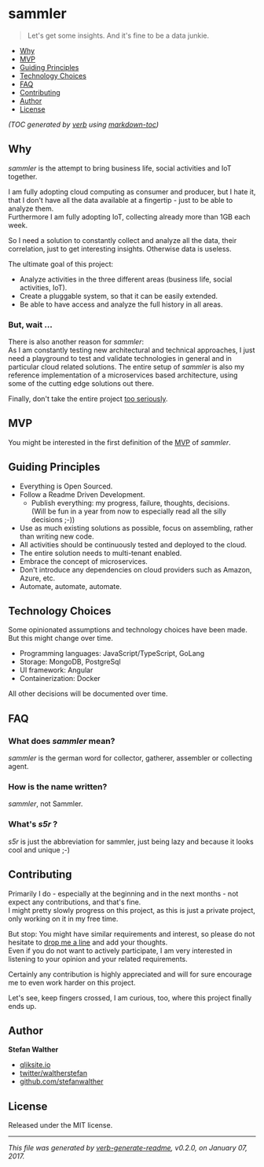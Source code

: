 # sammler
> Let's get some insights. And it's fine to be a data junkie.

- [Why](#why)
- [MVP](#mvp)
- [Guiding Principles](#guiding-principles)
- [Technology Choices](#technology-choices)
- [FAQ](#faq)
- [Contributing](#contributing)
- [Author](#author)
- [License](#license)

_(TOC generated by [verb](https://github.com/verbose/verb) using [markdown-toc](https://github.com/jonschlinkert/markdown-toc))_

## Why
<!-- Why -->

_sammler_ is the attempt to bring business life, social activities and IoT together.

I am fully adopting cloud computing as consumer and producer, but I hate it, that I don't have all the data available at a fingertip  - just to be able to analyze them.  
Furthermore I am fully adopting IoT, collecting already more than 1GB each week.

So I need a solution to constantly collect and analyze all the data, their correlation, just to get interesting insights. Otherwise data is useless.  

The ultimate goal of this project:

- Analyze activities in the three different areas (business life, social activities, IoT).
- Create a pluggable system, so that it can be easily extended.
- Be able to have access and analyze the full history in all areas.

### But, wait ...  

There is also another reason for _sammler_:  
As I am constantly testing new architectural and technical approaches, I just need a playground to test and validate technologies in general and in particular cloud related solutions.
The entire setup of _sammler_ is also my reference implementation of a microservices based architecture, using some of the cutting edge solutions out there.

Finally, don't take the entire project [too seriously](https://circleci.com/blog/its-the-future/).

## MVP
You might be interested in the first definition of the [MVP](docs/mvp.md) of _sammler_.

## Guiding Principles
<!-- Principles -->
- Everything is Open Sourced.
- Follow a Readme Driven Development.
    - Publish everything: my progress, failure, thoughts, decisions.  
    (Will be fun in a year from now to especially read all the silly decisions ;-))
- Use as much existing solutions as possible, focus on assembling, rather than writing new code.
- All activities should be continuously tested and deployed to the cloud.
- The entire solution needs to multi-tenant enabled.
- Embrace the concept of microservices.
- Don't introduce any dependencies on cloud providers such as Amazon, Azure, etc.
- Automate, automate, automate.

## Technology Choices
<!-- Technology Choices -->
Some opinionated assumptions and technology choices have been made. But this might change over time.

- Programming languages: JavaScript/TypeScript, GoLang
- Storage: MongoDB, PostgreSql
- UI framework: Angular
- Containerization: Docker

All other decisions will be documented over time.

## FAQ
### What does _sammler_ mean?

_sammler_ is the german word for collector, gatherer, assembler or collecting agent.

### How is the name written?

_sammler_, not Sammler. 

### What's _s5r_ ?

_s5r_ is just the abbreviation for sammler, just being lazy and because it looks cool and unique ;-)

## Contributing
Primarily I do - especially at the beginning and in the next months - not expect any contributions, and that's fine.  
I might pretty slowly progress on this project, as this is just a private project, only working on it in my free time.

But stop: You might have similar requirements and interest, so please do not hesitate to [drop me a line](https://github.com/sammler/sammler/issues) and add your thoughts.  
Even if you do not want to actively participate, I am very interested in listening to your opinion and your related requirements.  

Certainly any contribution is highly appreciated and will for sure encourage me to even work harder on this project.

Let's see, keep fingers crossed, I am curious, too, where this project finally ends up.

## Author
**Stefan Walther**
* [qliksite.io](http://qliksite.io)
* [twitter/waltherstefan](http://twitter.com/waltherstefan)
* [github.com/stefanwalther](http://github.com/stefanwalther)

## License
Released under the MIT license.

***

_This file was generated by [verb-generate-readme](https://github.com/verbose/verb-generate-readme), v0.2.0, on January 07, 2017._


